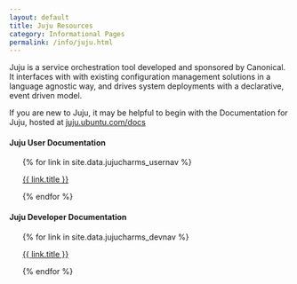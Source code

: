 ```yaml
---
layout: default
title: Juju Resources
category: Informational Pages
permalink: /info/juju.html
---
```


Juju is a service orchestration tool developed and sponsored by Canonical. It
interfaces with with existing configuration management solutions in a language
agnostic way, and drives system deployments with a declarative, event driven
model.

If you are new to Juju, it may be helpful to begin with the Documentation for
Juju, hosted at [juju.ubuntu.com/docs](http://juju.ubuntu.com/docs)

#### Juju User Documentation

<ul class="col-sm-6 col-md-4 ">
{% for link in site.data.jujucharms_usernav %}
    <p><a href="{{ link.url }}"><i class="fa fa-angle-right"></i> {{ link.title }}</a></p>
{% endfor %}
</ul>

#### Juju Developer Documentation

<ul class="col-sm-6 col-md-4 ">
{% for link in site.data.jujucharms_devnav %}
    <p><a href="{{ link.url }}"><i class="fa fa-angle-right"></i> {{ link.title }}</a></p>
{% endfor %}
</ul>


